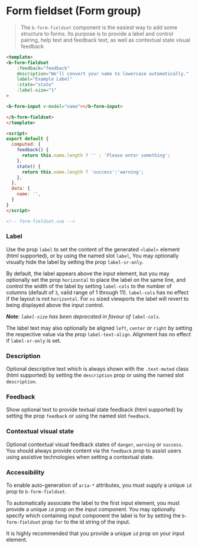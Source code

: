 # Form fieldset (Form group)

> The `b-form-fieldset` component is the easiest way to add some structure to forms. Its
purpose is to provide a label and control pairing, help text and feedback text, as well
as contextual state visual feedback

```html
<template>
<b-form-fieldset
    :feedback="feedback" 
    description="We'll convert your name to lowercase automatically."
    label="Example Label"
    :state="state"
    :label-size="1"
>

<b-form-input v-model="name"></b-form-input>

</b-form-fieldset>
</template>

<script>
export default {
  computed: {
    feedback() {
      return this.name.length ? '' : 'Please enter something';
    },
    state() {
      return this.name.length ? 'success':'warning';
    },
  },
  data: {
    name: '',
  }
}
</script>

<!-- form-fieldset.vue -->
```

### Label
Use the prop `label` to set the content of the generated `<label>` element (html supported),
or by using the named slot `label`, You may optionally visually hide the label by setting
the prop `label-sr-only`.

By default, the label appears above the input element, but you may optionally set
the prop `horizontal` to place the label on the same line, and control the width
of the label by setting `label-cols` to the number of columns (default of `3`,
valid range of 1 through 11). `label-cols` has no effect if the layout is
not `horizontal`. For `xs` sized viewports the label will revert to being displayed
above the input control.

_**Note**: `label-size` has been deprecated in favour of `label-cols`._

The label text may also optionally be aligned `left`, `center` or `right` by setting
the respective value via the prop `label-text-align`. Alignment has no effect if
`label-sr-only` is set.

### Description
Optional descriptive text which is always shown with the `.text-muted` class
(html supported) by setting the `description` prop or using the named slot `description`.

### Feedback
Show optional text to provide textual state feedback (html supported) by setting the
prop `feedback` or using the named slot `feedback`.

### Contextual visual state
Optional contextual visual feedback states of `danger`, `warning` or `success`.
You should always provide content via the `feedback` prop to assist users
using assistive technologies when setting a contextual state.

### Accessibility
To enable auto-generation of `aria-*` attributes, you must supply a unique `id`
prop to `b-form-fieldset`.

To automatically associate the label to the first input element, you must provide
a unique `id` prop on the input component. You may optionally specify which containing
input component the label is for by setting the `b-form-fieldset` prop `for` to the
id string of the input.

It is highly recommended that you provide a unique `id` prop on your input element.
